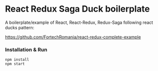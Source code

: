 # React Redux Saga Duck boilerplate

A boilerplate/example of React, React-Redux, Redux-Saga following react ducks pattern:

https://github.com/FortechRomania/react-redux-complete-example

### Installation & Run

```
npm install
npm start
```